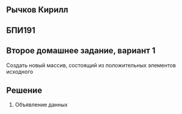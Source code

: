 ## Рычков Кирилл
## БПИ191
## Второе домашнее задание, вариант 1
Создать новый массив, состоящий из положительных элементов исходного 
## Решение
1) Объявление данных
